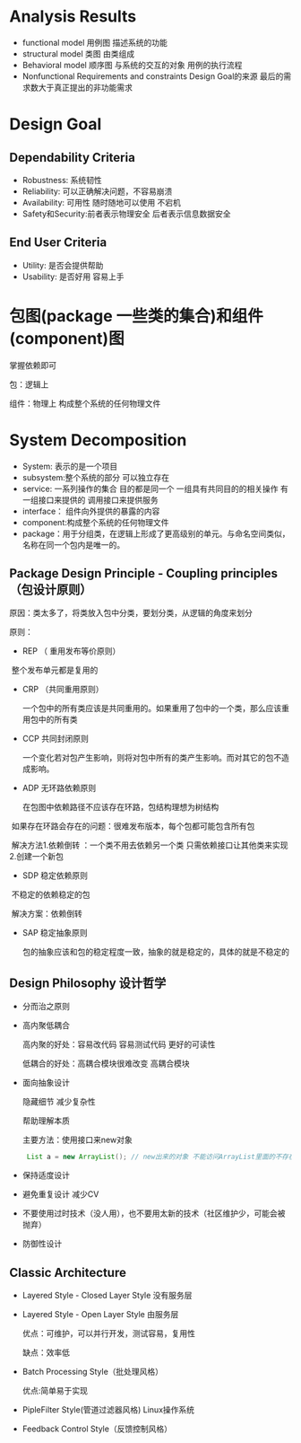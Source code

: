 # Analysis Results

- functional model 用例图 描述系统的功能
- structural model  类图  由类组成
- Behavioral model  顺序图  与系统的交互的对象  用例的执行流程
- Nonfunctional Requirements and constraints  Design Goal的来源   最后的需求数大于真正提出的非功能需求

# Design Goal

## Dependability Criteria

- Robustness: 系统韧性
- Reliability: 可以正确解决问题，不容易崩溃
- Availability: 可用性 随时随地可以使用  不宕机
- Safety和Security:前者表示物理安全  后者表示信息数据安全

## End User Criteria

- Utility: 是否会提供帮助
- Usability: 是否好用 容易上手

# 包图(package 一些类的集合)和组件(component)图 

掌握依赖即可

包：逻辑上

组件：物理上 构成整个系统的任何物理文件  

# System Decomposition

- System: 表示的是一个项目
- subsystem:整个系统的部分 可以独立存在  
- service: 一系列操作的集合  目的都是同一个	一组具有共同目的的相关操作   有一组接口来提供的  调用接口来提供服务
- interface： 组件向外提供的暴露的内容
- component:构成整个系统的任何物理文件
- package：用于分组类，在逻辑上形成了更高级别的单元。与命名空间类似，名称在同一个包内是唯一的。

## Package Design Principle - Coupling principles （包设计原则）

原因：类太多了，将类放入包中分类，要划分类，从逻辑的角度来划分

原则：

* REP （ 重用发布等价原则）  

​	整个发布单元都是复用的

* CRP （共同重用原则）

  一个包中的所有类应该是共同重用的。如果重用了包中的一个类，那么应该重用包中的所有类

* CCP 共同封闭原则

  一个变化若对包产生影响，则将对包中所有的类产生影响。而对其它的包不造成影响。

* ADP 无环路依赖原则

  在包图中依赖路径不应该存在环路，包结构理想为树结构

​		如果存在环路会存在的问题：很难发布版本，每个包都可能包含所有包

​		解决方法1.依赖倒转 ：一个类不用去依赖另一个类  只需依赖接口让其他类来实现	2.创建一个新包

* SDP 稳定依赖原则

​		不稳定的依赖稳定的包

​		解决方案：依赖倒转

 * SAP 稳定抽象原则

   包的抽象应该和包的稳定程度一致，抽象的就是稳定的，具体的就是不稳定的

## Design Philosophy 设计哲学

- 分而治之原则

- 高内聚低耦合

  高内聚的好处：容易改代码 容易测试代码 更好的可读性

  低耦合的好处：高耦合模块很难改变 高耦合模块

- 面向抽象设计

  隐藏细节 减少复杂性

  帮助理解本质

  主要方法：使用接口来new对象

  ```java
   List a = new ArrayList(); // new出来的对象 不能访问ArrayList里面的不存在List里面的元素
  ```

- 保持适度设计
- 避免重复设计 减少CV
- 不要使用过时技术（没人用），也不要用太新的技术（社区维护少，可能会被抛弃）
- 防御性设计

## Classic Architecture

* Layered Style - Closed Layer Style	没有服务层

* Layered Style - Open Layer Style      由服务层

  优点：可维护，可以并行开发，测试容易，复用性

  缺点：效率低

- Batch Processing Style（批处理风格）

  优点:简单易于实现

- PipleFilter Style(管道过滤器风格)   Linux操作系统
- Feedback Control Style（反馈控制风格）
